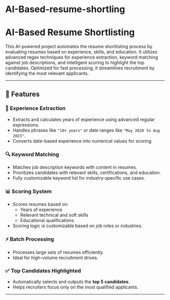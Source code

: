 # AI-Based-resume-shortling
# AI-Based Resume Shortlisting

This AI-powered project automates the resume shortlisting process by evaluating resumes based on experience, skills, and education. It utilizes advanced regex techniques for experience extraction, keyword matching against job descriptions, and intelligent scoring to highlight the top candidates. Optimized for fast processing, it streamlines recruitment by identifying the most relevant applicants.

---

## 🚀 Features

### 🧠 Experience Extraction
- Extracts and calculates years of experience using advanced regular expressions.
- Handles phrases like `"10+ years"` or date ranges like `"May 2020 to Aug 2023"`.
- Converts date-based experience into numerical values for scoring.

### 🔍 Keyword Matching
- Matches job description keywords with content in resumes.
- Prioritizes candidates with relevant skills, certifications, and education.
- Fully customizable keyword list for industry-specific use cases.

### 📊 Scoring System
- Scores resumes based on:
  - Years of experience
  - Relevant technical and soft skills
  - Educational qualifications
- Scoring logic is customizable based on job roles or industries.

### ⚡ Batch Processing
- Processes large sets of resumes efficiently.
- Ideal for high-volume recruitment drives.

### ✅ Top Candidates Highlighted
- Automatically selects and outputs the **top 5 candidates**.
- Helps recruiters focus only on the most qualified applicants.

---
